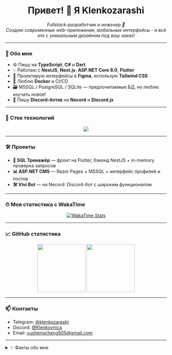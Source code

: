 <h1 align="center">Привет! 👋 Я Klenkozarashi</h1>

<p align="center">
  <em>Fullstack-разработчик и инженер 🤖</em><br>
  <em>Создаю современные web-приложения, мобильные интерфейсы - и всё это с уникальным дизайном под ваш заказ!</em>
</p>

---

### 🚀 Обо мне

- ⚙️ Пишу на **TypeScript**, **C#** и **Dart**
- 💡 Работаю с **NestJS**, **Next.js**, **ASP.NET Core 8.0**, **Flutter**
- 🎨 Проектирую интерфейсы в **Figma**, использую **Tailwind CSS**
- 🐳 Люблю **Docker** и CI/CD
- 🗃️ MSSQL / PostgreSQL / SQLite — предпочитаемые БД, но люблю изучать новое!
- 🤖 Пишу **Discord-ботов** на **Necord** и **Discord.js**

---

### 🧰 Стек технологий

<p align="center">
  <img src="https://skillicons.dev/icons?i=react,nextjs,ts,nestjs,nodejs,discordjs,cs,dotnet,flutter,dart,docker,html,css,tailwind,figma,postgres,sqlite,prisma" />
</p>

---

### 🛠️ Проекты

- **🧠 SQL Тренажёр** — фронт на Flutter, бэкенд NestJS + in-memory проверка запросов
- **📊 ASP.NET CMS** — Razor Pages + MSSQL + интерфейс профилей и постов
- **🛠️ Vivi Bot** — на Necord: Discord-бот с широким функционалом

---

### ⏱ Моя статистика с WakaTime

<p align="center">
  <a href="https://wakatime.com/@Klenkozarashi">
    <img src="https://github-readme-stats.vercel.app/api/wakatime?username=Klenkozarashi&theme=jolly" alt="WakaTime Stats" />
  </a>
</p>

---

### 📈 GitHub статистика

<p align="center">
  <img src="https://github-readme-stats.vercel.app/api?username=Klenkozarashi&show_icons=true&theme=jolly" height="150"/>
  <img src="https://github-readme-stats.vercel.app/api/top-langs/?username=Klenkozarashi&layout=compact&theme=jolly" height="150"/>
</p>

---

### 📫 Контакты

- Telegram: [@klenkozarashi](http://t.me/klenkozarashi)
- Discord: [@Klenkovnica](https://discordapp.com/users/480281289283338260/)
- Email: yushengcheng505@gmail.com

---

<details>
<summary>✨ Факты обо мне</summary>

- Я не отступаю перед сложностями — я разбираю их по частям и решаю шаг за шагом  
- Уверенность в себе помогает мне быстро принимать технические решения и не бояться ответственности  
- Я упорна: могу часами отлаживать систему, пока она не заработает идеально  
- Я не ищу лёгких путей — я выбираю интересные  
- С каждым проектом я стараюсь выйти за рамки своих текущих знаний  
- Постоянно внедряю новые технологии, даже если они требуют времени на изучение  
- Я стремлюсь не просто делать, а делать лучше, чем в прошлый раз  
- Люблю учиться на практике: экспериментирую, ошибаюсь, исправляю — и двигаюсь дальше  
- Мои цели — расти как разработчик, архитектор и просто как человек  

</details>
